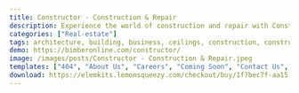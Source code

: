```yaml
---
title: Constructor - Construction & Repair
description: Experience the world of construction and repair with Constructor - your ultimate solution for building projects. This Elementor Template Kit is meticulously designed to showcase your services. Elevate your online presence seamlessly, engaging clients with a captivating site design. Build a solid online identity with Constructor, where expertise meets innovation.
categories: ["Real-estate"]
tags: architecture, building, business, ceilings, construction, construction companies, elementor pro, heating, joinery, painting, plumbing, refurbishment, rendering, renovation, tiling
demo: https://bimberonline.com/constructor/
image: /images/posts/Constructor - Construction & Repair.jpeg
templates: ["404", "About Us", "Careers", "Coming Soon", "Contact Us", "Footer", "Get A Quote", "Global", "Header 01", "Header 02", "Home", "Our Team", "Plans Pricing", "Projects", "Services", "Single Project", "Single Services", "Typography"]
download: https://elemkits.lemonsqueezy.com/checkout/buy/1f7bec7f-aa15-4543-9bbc-581276d0adbf
---
```

